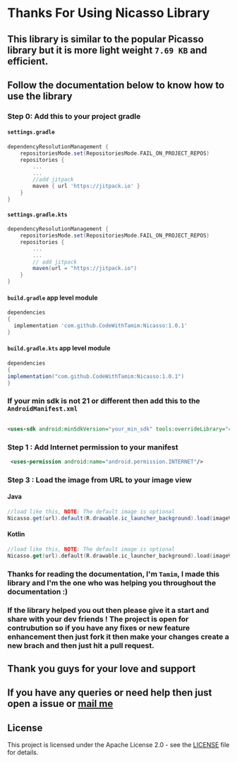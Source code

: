 # Thanks For Using Nicasso Library
## This library is similar to the popular Picasso library but it is more light weight `7.69 KB` and  efficient.
## Follow the documentation below to know how to use the library

### Step 0: Add this to your project gradle
#### `settings.gradle`
```groovy
dependencyResolutionManagement {
    repositoriesMode.set(RepositoriesMode.FAIL_ON_PROJECT_REPOS)
    repositories {
        ...
        ...
        //add jitpack
        maven { url 'https://jitpack.io' }
    }
}
```
#### `settings.gradle.kts`
```groovy
dependencyResolutionManagement {
    repositoriesMode.set(RepositoriesMode.FAIL_ON_PROJECT_REPOS)
    repositories {
        ...
        ...
        // add jitpack
        maven(url = "https://jitpack.io")
    }
}
```
#### `build.gradle` app level module
```groovy
dependencies 
{
  implementation 'com.github.CodeWithTamim:Nicasso:1.0.1'
}
```
#### `build.gradle.kts` app level module
```groovy
dependencies 
{
implementation("com.github.CodeWithTamim:Nicasso:1.0.1")
}
```

### If your min sdk is not 21 or different then add this to the `AndroidManifest.xml`

```xml

<uses-sdk android:minSdkVersion="your_min_sdk" tools:overrideLibrary="com.nasahacker.downloader" />
```

### Step 1 : Add Internet permission to your manifest

```xml
 <uses-permission android:name="android.permission.INTERNET"/>
 ```
 
### Step 3 : Load the image from URL to your image view
#### Java
```java
//load like this, NOTE: The default image is optional
Nicasso.get(url).default(R.drawable.ic_launcher_background).load(imageView = iamgeView);
 ```
 #### Kotlin
```kotlin
//load like this, NOTE: The default image is optional
Nicasso.get(url).default(R.drawable.ic_launcher_background).load(imageView = iamgeView)
 ```

### Thanks for reading the documentation, I'm `Tamim`, I made this library and I'm the one who was helping you throughout the documentation :)
### If the library helped you out then please give it a start and share with your dev friends ! The project is open for contrubution so if you have any fixes or new feature enhancement then just fork it then make your changes create a new brach and then just hit a pull request.

## Thank you guys for your love and support
## If you have any queries or need help then just open a issue or  <a href="mailto:tamimh.dev@gmail.com">mail me</a>
## License

This project is licensed under the Apache License 2.0 - see the [LICENSE](LICENSE) file for details.


 
